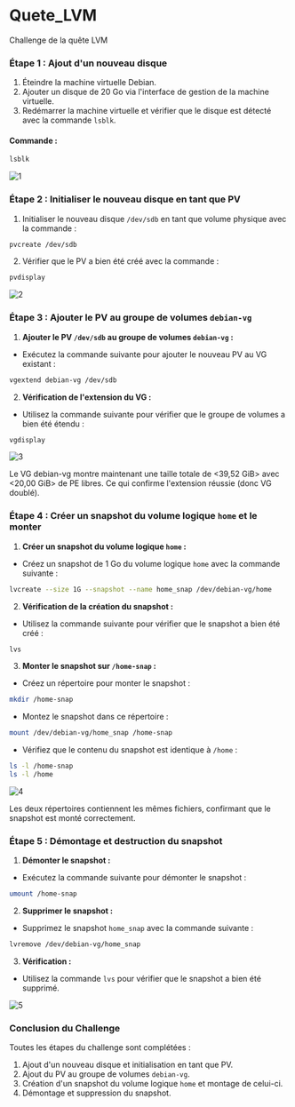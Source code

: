 # Quete_LVM
Challenge de la quête LVM
### Étape 1 : Ajout d'un nouveau disque

1. Éteindre la machine virtuelle Debian.
2. Ajouter un disque de 20 Go via l'interface de gestion de la machine virtuelle.
3. Redémarrer la machine virtuelle et vérifier que le disque est détecté avec la commande `lsblk`.

#### Commande :
```bash
lsblk
```
![1](https://github.com/user-attachments/assets/571e1907-3ab6-4f24-814e-10c07e2ba601)



### Étape 2 : Initialiser le nouveau disque en tant que PV

1. Initialiser le nouveau disque `/dev/sdb` en tant que volume physique avec la commande :
   
```bash
pvcreate /dev/sdb
```

2. Vérifier que le PV a bien été créé avec la commande :

```bash
pvdisplay
```

![2](https://github.com/user-attachments/assets/62665736-eb19-49f3-91e7-aa662cf50aef)

 
### Étape 3 : Ajouter le PV au groupe de volumes `debian-vg`

1. **Ajouter le PV `/dev/sdb` au groupe de volumes `debian-vg` :**

- Exécutez la commande suivante pour ajouter le nouveau PV au VG existant :

```bash
vgextend debian-vg /dev/sdb
```

2. **Vérification de l'extension du VG :**
- Utilisez la commande suivante pour vérifier que le groupe de volumes a bien été étendu :

```bash
vgdisplay
```

![3](https://github.com/user-attachments/assets/e112ab91-6700-4b14-872f-94d321476874)


Le VG debian-vg montre maintenant une taille totale de <39,52 GiB> avec <20,00 GiB> de PE libres.
Ce qui confirme l'extension réussie (donc VG doublé).

### Étape 4 : Créer un snapshot du volume logique `home` et le monter

1. **Créer un snapshot du volume logique `home` :**

- Créez un snapshot de 1 Go du volume logique `home` avec la commande suivante :

```bash
lvcreate --size 1G --snapshot --name home_snap /dev/debian-vg/home
```

2. **Vérification de la création du snapshot :**
 
- Utilisez la commande suivante pour vérifier que le snapshot a bien été créé :
   
```bash
lvs
```

3. **Monter le snapshot sur `/home-snap` :**

- Créez un répertoire pour monter le snapshot :
   
```bash
mkdir /home-snap
```
- Montez le snapshot dans ce répertoire :
   
```bash
mount /dev/debian-vg/home_snap /home-snap
```
- Vérifiez que le contenu du snapshot est identique à `/home` :
   
```bash
ls -l /home-snap
ls -l /home
```

![4](https://github.com/user-attachments/assets/8c6e2c6f-294e-4fb7-91a5-db842935e3dc)

Les deux répertoires contiennent les mêmes fichiers, confirmant que le snapshot est monté correctement.

### Étape 5 : Démontage et destruction du snapshot

1. **Démonter le snapshot :**
- Exécutez la commande suivante pour démonter le snapshot :
```bash
umount /home-snap
```

2. **Supprimer le snapshot :**
- Supprimez le snapshot `home_snap` avec la commande suivante :
```bash
lvremove /dev/debian-vg/home_snap
```

3. **Vérification :**
- Utilisez la commande `lvs` pour vérifier que le snapshot a bien été supprimé.

![5](https://github.com/user-attachments/assets/69bd8d68-456c-4c70-85a1-bd714064f1e4)


### Conclusion du Challenge

Toutes les étapes du challenge sont complétées :
1. Ajout d'un nouveau disque et initialisation en tant que PV.
2. Ajout du PV au groupe de volumes `debian-vg`.
3. Création d'un snapshot du volume logique `home` et montage de celui-ci.
4. Démontage et suppression du snapshot.

